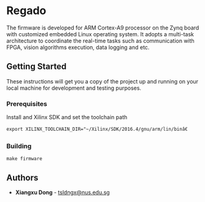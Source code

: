 # Regado

The firmware is developed for ARM Cortex-A9 processor on the Zynq board with customized embedded Linux operating system. It adopts a multi-task architecture to coordinate the real-time tasks such as communication with FPGA, vision algorithms execution, data logging and etc.

## Getting Started

These instructions will get you a copy of the project up and running on your local machine for development and testing purposes.

### Prerequisites

Install and Xilinx SDK and set the toolchain path

```
export XILINX_TOOLCHAIN_DIR="~/Xilinx/SDK/2016.4/gnu/arm/lin/binâ€

```

### Building

```
make firmware
```

## Authors

* **Xiangxu Dong** - tsldngx@nus.edu.sg